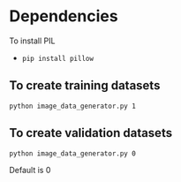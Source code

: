 # Dependencies

To install PIL 

* ```pip install pillow```

## To create training datasets

```python image_data_generator.py 1```

## To create validation datasets

```python image_data_generator.py 0```

Default is 0
